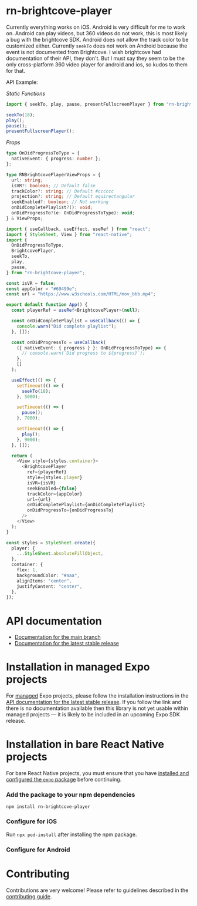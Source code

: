 # rn-brightcove-player

Currently everything works on iOS. Android is very difficult for me to work on. Android can play videos, but 360 videos do not work, this is most likely a bug with the brightcove SDK. Android does not allow the track color to be customized either. Currently `seekTo` does not work on Android because the event is not documented from Brightcove. I wish brightcove had documentation of their API, they don't. But I must say they seem to be the only cross-platform 360 video player for android and ios, so kudos to them for that.

API Example:

_Static Functions_

```ts
import { seekTo, play, pause, presentFullscreenPlayer } from "rn-brightcove-player";

seekTo(18);
play();
pause();
presentFullscreenPlayer();
```

_Props_

```ts
type OnDidProgressToType = {
  nativeEvent: { progress: number };
};

type RNBrightcovePlayerViewProps = {
  url: string;
  isVR?: boolean; // Default false
  trackColor?: string; // Default #cccccc
  projection?: string; // Default equirectangular
  seekEnabled?: boolean; // Not working
  onDidCompletePlaylist?(): void;
  onDidProgressTo?(e: OnDidProgressToType): void;
} & ViewProps;
```

```ts
import { useCallback, useEffect, useRef } from "react";
import { StyleSheet, View } from "react-native";
import {
  OnDidProgressToType,
  BrightcovePlayer,
  seekTo,
  play,
  pause,
} from "rn-brightcove-player";

const isVR = false;
const appColor = "#69499e";
const url = "https://www.w3schools.com/HTML/mov_bbb.mp4";

export default function App() {
  const playerRef = useRef<BrightcovePlayer>(null);

  const onDidCompletePlaylist = useCallback(() => {
    console.warn("Did complete playlist");
  }, []);

  const onDidProgressTo = useCallback(
    ({ nativeEvent: { progress } }: OnDidProgressToType) => {
      // console.warn(`Did progress to ${progress}`);
    },
    []
  );

  useEffect(() => {
    setTimeout(() => {
      seekTo(18);
    }, 5000);

    setTimeout(() => {
      pause();
    }, 7000);

    setTimeout(() => {
      play();
    }, 9000);
  }, []);

  return (
    <View style={styles.container}>
      <BrightcovePlayer
        ref={playerRef}
        style={styles.player}
        isVR={isVR}
        seekEnabled={false}
        trackColor={appColor}
        url={url}
        onDidCompletePlaylist={onDidCompletePlaylist}
        onDidProgressTo={onDidProgressTo}
      />
    </View>
  );
}

const styles = StyleSheet.create({
  player: {
    ...StyleSheet.absoluteFillObject,
  },
  container: {
    flex: 1,
    backgroundColor: "#aaa",
    alignItems: "center",
    justifyContent: "center",
  },
});
```

# API documentation

- [Documentation for the main branch](https://github.com/expo/expo/blob/main/docs/pages/versions/unversioned/sdk/rn-brightcove-player.md)
- [Documentation for the latest stable release](https://docs.expo.dev/versions/latest/sdk/rn-brightcove-player/)

# Installation in managed Expo projects

For [managed](https://docs.expo.dev/versions/latest/introduction/managed-vs-bare/) Expo projects, please follow the installation instructions in the [API documentation for the latest stable release](#api-documentation). If you follow the link and there is no documentation available then this library is not yet usable within managed projects &mdash; it is likely to be included in an upcoming Expo SDK release.

# Installation in bare React Native projects

For bare React Native projects, you must ensure that you have [installed and configured the `expo` package](https://docs.expo.dev/bare/installing-expo-modules/) before continuing.

### Add the package to your npm dependencies

```
npm install rn-brightcove-player
```

### Configure for iOS

Run `npx pod-install` after installing the npm package.

### Configure for Android

# Contributing

Contributions are very welcome! Please refer to guidelines described in the [contributing guide](https://github.com/expo/expo#contributing).
